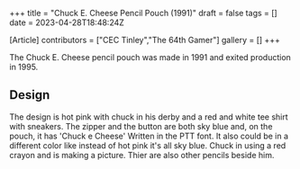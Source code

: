 +++
title = "Chuck E. Cheese Pencil Pouch (1991)"
draft = false
tags = []
date = 2023-04-28T18:48:24Z

[Article]
contributors = ["CEC Tinley","The 64th Gamer"]
gallery = []
+++

The Chuck E. Cheese pencil pouch was made in 1991 and exited production in 1995.

## Design ##
The design is hot pink with chuck in his derby and a red and white tee shirt with sneakers. The zipper and the button are both sky blue and, on the pouch, it has 'Chuck e Cheese' Written in the PTT font. It also could be in a different color like instead of hot pink it's all sky blue. Chuck in using a red crayon and is making a picture. Thier are also other pencils beside him.